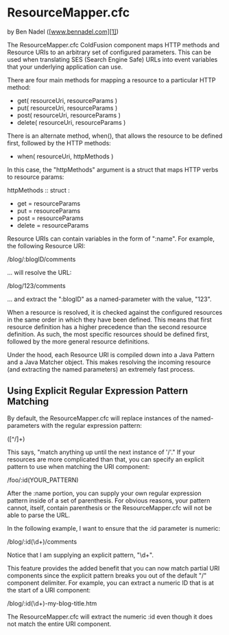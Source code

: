 
# ResourceMapper.cfc

by Ben Nadel ([www.bennadel.com][1])

The ResourceMapper.cfc ColdFusion component maps HTTP methods and Resource 
URIs to an arbitrary set of configured parameters. This can be used when 
translating SES (Search Engine Safe) URLs into event variables that your 
underlying application can use.

There are four main methods for mapping a resource to a particular HTTP method:

* get( resourceUri, resourceParams )
* put( resourceUri, resourceParams )
* post( resourceUri, resourceParams )
* delete( resourceUri, resourceParams )

There is an alternate method, when(), that allows the resource to be defined
first, followed by the HTTP methods:

* when( resourceUri, httpMethods )

In this case, the "httpMethods" argument is a struct that maps HTTP verbs to 
resource params:

httpMethods :: struct :

* get = resourceParams
* put = resourceParams
* post = resourceParams
* delete = resourceParams

Resource URIs can contain variables in the form of ":name". For example, the
following Resource URI:

/blog/:blogID/comments

... will resolve the URL:

/blog/123/comments

... and extract the ":blogID" as a named-parameter with the value, "123".

When a resource is resolved, it is checked against the configured resources
in the same order in which they have been defined. This means that first 
resource definition has a higher precedence than the second resource 
definition. As such, the most specific resources should be defined first, 
followed by the more general resource definitions.

Under the hood, each Resource URI is compiled down into a Java Pattern and a
Java Matcher object. This makes resolving the incoming resource (and extracting
the named parameters) an extremely fast process.

## Using Explicit Regular Expression Pattern Matching

By default, the ResourceMapper.cfc will replace instances of the named-
parameters with the regular expression pattern:

([^/]+)

This says, "match anything up until the next instance of '/'." If your 
resources are more complicated than that, you can specify an explicit pattern
to use when matching the URI component:

/foo/:id(YOUR_PATTERN)

After the :name portion, you can supply your own regular expression pattern 
inside of a set of parenthesis. For obvious reasons, your pattern cannot, 
itself, contain parenthesis or the ResourceMapper.cfc will not be able to 
parse the URL.

In the following example, I want to ensure that the :id parameter is numeric:

/blog/:id(\d+)/comments

Notice that I am supplying an explicit pattern, "\d+". 

This feature provides the added benefit that you can now match partial URI 
components since the explicit pattern breaks you out of the default "/" 
component delimiter. For example, you can extract a numeric ID that is at
the start of a URI component:

/blog/:id(\d+)-my-blog-title.htm

The ResourceMapper.cfc will extract the numeric :id even though it does not
match the entire URI component.

[1]: http://www.bennadel.com